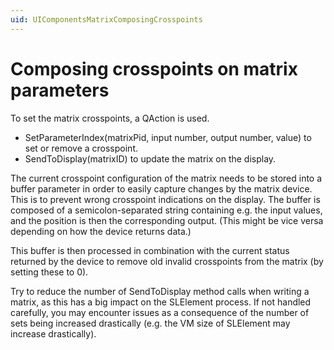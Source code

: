 ```yaml
---
uid: UIComponentsMatrixComposingCrosspoints
---
```


# Composing crosspoints on matrix parameters

To set the matrix crosspoints, a QAction is used.

- SetParameterIndex(matrixPid, input number, output number, value) to set or remove a crosspoint.
- SendToDisplay(matrixID) to update the matrix on the display.

The current crosspoint configuration of the matrix needs to be stored into a buffer parameter in order to easily capture changes by the matrix device. This is to prevent wrong crosspoint indications on the display. The buffer is composed of a semicolon-separated string containing e.g. the input values, and the position is then the corresponding output. (This might be vice versa depending on how the device returns data.)

This buffer is then processed in combination with the current status returned by the device to remove old invalid crosspoints from the matrix (by setting these to 0).

Try to reduce the number of SendToDisplay method calls when writing a matrix, as this has a big impact on the SLElement process. If not handled carefully, you may encounter issues as a consequence of the number of sets being increased drastically (e.g. the VM size of SLElement may increase drastically).
